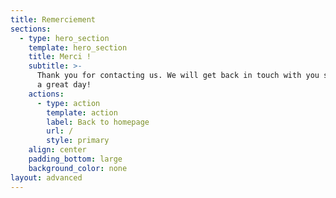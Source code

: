 ```yaml
---
title: Remerciement
sections:
  - type: hero_section
    template: hero_section
    title: Merci !
    subtitle: >-
      Thank you for contacting us. We will get back in touch with you soon. Have
      a great day!
    actions:
      - type: action
        template: action
        label: Back to homepage
        url: /
        style: primary
    align: center
    padding_bottom: large
    background_color: none
layout: advanced
---
```

